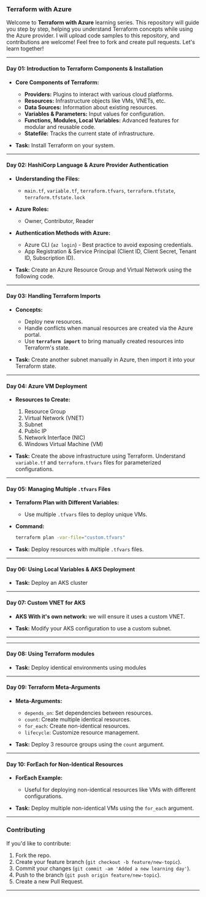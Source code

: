 
### Terraform with Azure 

Welcome to **Terraform with Azure** learning series. This repository will guide you step by step, helping you understand Terraform concepts while using the Azure provider.  I will upload code samples to this repository, and contributions are welcome! Feel free to fork and create pull requests. Let's learn together!

---

#### **Day 01: Introduction to Terraform Components & Installation**

- **Core Components of Terraform:**
  - **Providers:** Plugins to interact with various cloud platforms.
  - **Resources:** Infrastructure objects like VMs, VNETs, etc.
  - **Data Sources:** Information about existing resources.
  - **Variables & Parameters:** Input values for configuration.
  - **Functions, Modules, Local Variables:** Advanced features for modular and reusable code.
  - **Statefile:** Tracks the current state of infrastructure.

- **Task:** Install Terraform on your system.
  
---

#### **Day 02: HashiCorp Language & Azure Provider Authentication**

- **Understanding the Files:**
  - `main.tf`, `variable.tf`, `terraform.tfvars`, `terraform.tfstate`, `terraform.tfstate.lock`
  
- **Azure Roles:**
  - Owner, Contributor, Reader
  
- **Authentication Methods with Azure:**
  - Azure CLI (`az login`) - Best practice to avoid exposing credentials.
  - App Registration & Service Principal (Client ID, Client Secret, Tenant ID, Subscription ID).

- **Task:** Create an Azure Resource Group and Virtual Network using the following code.


---

#### **Day 03: Handling Terraform Imports**

- **Concepts:**
  - Deploy new resources.
  - Handle conflicts when manual resources are created via the Azure portal.
  - Use **`terraform import`** to bring manually created resources into Terraform's state.

- **Task:** Create another subnet manually in Azure, then import it into your Terraform state.

---

#### **Day 04: Azure VM Deployment**

- **Resources to Create:**
  1. Resource Group
  2. Virtual Network (VNET)
  3. Subnet
  4. Public IP
  5. Network Interface (NIC)
  6. Windows Virtual Machine (VM)

- **Task:** Create the above infrastructure using Terraform. Understand `variable.tf` and `terraform.tfvars` files for parameterized configurations.

---

#### **Day 05: Managing Multiple `.tfvars` Files**

- **Terraform Plan with Different Variables:**
  - Use multiple `.tfvars` files to deploy unique VMs.
  
- **Command:**
  ```bash
  terraform plan -var-file="custom.tfvars"
  ```

- **Task:** Deploy resources with multiple `.tfvars` files.

---

#### **Day 06: Using Local Variables & AKS Deployment**


- **Task:** Deploy an AKS cluster 

---

#### **Day 07: Custom VNET for AKS**

- **AKS With it's own network:**  we will ensure it uses a custom VNET.

- **Task:** Modify your AKS configuration to use a custom subnet.

---

---

#### **Day 08: Using Terraform modules**


- **Task:** Deploy identical environments using modules

---

#### **Day 09: Terraform Meta-Arguments**

- **Meta-Arguments:**
  - `depends_on`: Set dependencies between resources.
  - `count`: Create multiple identical resources.
  - `for_each`: Create non-identical resources.
  - `lifecycle`: Customize resource management.

- **Task:** Deploy 3 resource groups using the `count` argument.

---

#### **Day 10: ForEach for Non-Identical Resources**

- **ForEach Example:**
  - Useful for deploying non-identical resources like VMs with different configurations.

- **Task:** Deploy multiple non-identical VMs using the `for_each` argument.

---

### Contributing
If you'd like to contribute:
1. Fork the repo.
2. Create your feature branch (`git checkout -b feature/new-topic`).
3. Commit your changes (`git commit -am 'Added a new learning day'`).
4. Push to the branch (`git push origin feature/new-topic`).
5. Create a new Pull Request.

---
